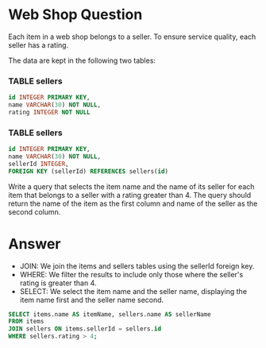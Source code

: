 # Web Shop Question

Each item in a web shop belongs to a seller. To ensure service quality, each seller has a rating.

The data are kept in the following two tables:

### TABLE sellers
```sql
id INTEGER PRIMARY KEY,
name VARCHAR(30) NOT NULL,
rating INTEGER NOT NULL
```

### TABLE sellers
```sql
id INTEGER PRIMARY KEY,
name VARCHAR(30) NOT NULL,
sellerId INTEGER,
FOREIGN KEY (sellerId) REFERENCES sellers(id)
```

Write a query that selects the item name and the name of its seller for each item that belongs to a seller with a rating greater than 4. The query should return the name of the item as the first column and name of the seller as the second column.

# Answer

- JOIN: We join the items and sellers tables using the sellerId foreign key.
- WHERE: We filter the results to include only those where the seller's rating is greater than 4.
- SELECT: We select the item name and the seller name, displaying the item name first and the seller name second.

```sql
SELECT items.name AS itemName, sellers.name AS sellerName
FROM items
JOIN sellers ON items.sellerId = sellers.id
WHERE sellers.rating > 4;
```
